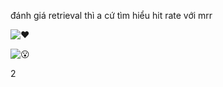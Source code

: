 
đánh giá retrieval thì a cứ tìm hiểu hit rate với mrr

![❤️](https://static.xx.fbcdn.net/images/emoji.php/v9/t6c/1/16/2764.png)

![😮](https://static.xx.fbcdn.net/images/emoji.php/v9/tc1/1/16/1f62e.png)

2
